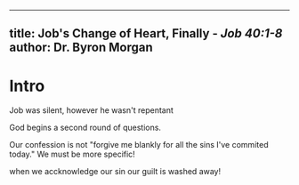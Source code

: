 ----
title: Job's Change of Heart, Finally - _Job 40:1-8_
author: Dr. Byron Morgan
----

# Intro

Job was silent, however he wasn't repentant

God begins a second round of questions. 


Our confession is  not "forgive me blankly for all the sins I've commited
today." We must be more specific!

when we accknowledge our sin our guilt is washed away!
